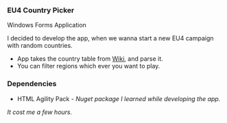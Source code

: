 ### EU4 Country Picker
Windows Forms Application

I decided to develop the app, when we wanna start a new EU4 campaign with random countries.

* App takes the country table from [Wiki](https://eu4.paradoxwikis.com/Countries), and parse it. 
* You can filter regions which ever you want to play.

### Dependencies

* HTML Agility Pack - *Nuget package I learned while developing the app.*

*It cost me a few hours.*
